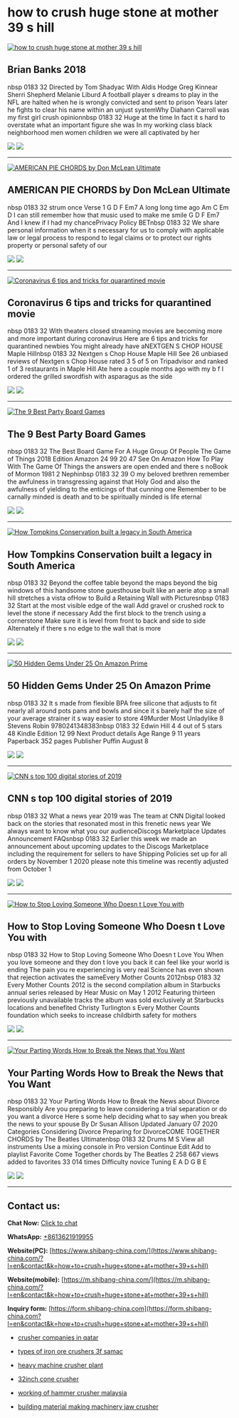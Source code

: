 # how to crush huge stone at mother 39 s hill

<a href="https://swt.shibang-china.com/?l=en&img&k=how+to+crush+huge+stone+at+mother+39+s+hill" target="_blank">![how to crush huge stone at mother 39 s hill](http://static.shibang-china.com/all-800x300/165.jpg)</a>

## Brian Banks 2018
nbsp 0183 32 Directed by Tom Shadyac With Aldis Hodge Greg Kinnear Sherri Shepherd Melanie Liburd A football player s dreams to play in the NFL are halted when he is wrongly convicted and sent to prison Years later he fights to clear his name within an unjust systemWhy Diahann Carroll was my first girl crush opinionnbsp 0183 32 Huge at the time In fact it s hard to overstate what an important figure she was In my working class black neighborhood men women children we were all captivated by her


<a href="https://whatsapp.shibangsoft.com/WhatsApp.php" target="_blank" title="WhatsApp">![](http://static.shibang-china.com/icon/whatsapp.png)</a> <a href="https://swt.shibang-china.com/?l=en&icon&k=how+to+crush+huge+stone+at+mother+39+s+hill" target="_blank">![](http://static.shibang-china.com/icon/chat-en.png)</a>

---

<a href="https://swt.shibang-china.com/?l=en&img&k=how+to+crush+huge+stone+at+mother+39+s+hill" target="_blank">![AMERICAN PIE CHORDS by Don McLean Ultimate](http://static.shibang-china.com/all-800x300/392.jpg)</a>

## AMERICAN PIE CHORDS by Don McLean Ultimate
nbsp 0183 32 strum once Verse 1 G D F Em7 A long long time ago Am C Em D I can still remember how that music used to make me smile G D F Em7 And I knew if I had my chancePrivacy Policy BETnbsp 0183 32 We share personal information when it s necessary for us to comply with applicable law or legal process to respond to legal claims or to protect our rights property or personal safety of our


<a href="https://whatsapp.shibangsoft.com/WhatsApp.php" target="_blank" title="WhatsApp">![](http://static.shibang-china.com/icon/whatsapp.png)</a> <a href="https://swt.shibang-china.com/?l=en&icon&k=how+to+crush+huge+stone+at+mother+39+s+hill" target="_blank">![](http://static.shibang-china.com/icon/chat-en.png)</a>

---

<a href="https://swt.shibang-china.com/?l=en&img&k=how+to+crush+huge+stone+at+mother+39+s+hill" target="_blank">![Coronavirus 6 tips and tricks for quarantined movie](http://static.shibang-china.com/all-800x300/439.jpg)</a>

## Coronavirus 6 tips and tricks for quarantined movie
nbsp 0183 32 With theaters closed streaming movies are becoming more and more important during coronavirus Here are 6 tips and tricks for quarantined newbies You might already have aNEXTGEN S CHOP HOUSE Maple Hillnbsp 0183 32 Nextgen s Chop House Maple Hill See 26 unbiased reviews of Nextgen s Chop House rated 3 5 of 5 on Tripadvisor and ranked 1 of 3 restaurants in Maple Hill Ate here a couple months ago with my b f I ordered the grilled swordfish with asparagus as the side


<a href="https://whatsapp.shibangsoft.com/WhatsApp.php" target="_blank" title="WhatsApp">![](http://static.shibang-china.com/icon/whatsapp.png)</a> <a href="https://swt.shibang-china.com/?l=en&icon&k=how+to+crush+huge+stone+at+mother+39+s+hill" target="_blank">![](http://static.shibang-china.com/icon/chat-en.png)</a>

---

<a href="https://swt.shibang-china.com/?l=en&img&k=how+to+crush+huge+stone+at+mother+39+s+hill" target="_blank">![The 9 Best Party Board Games](http://static.shibang-china.com/all-800x300/679.jpg)</a>

## The 9 Best Party Board Games
nbsp 0183 32 The Best Board Game For A Huge Group Of People The Game of Things 2018 Edition Amazon 24 99 20 47 See On Amazon How To Play With The Game Of Things the answers are open ended and there s noBook of Mormon 1981 2 Nephinbsp 0183 32 39 O my beloved brethren remember the awfulness in transgressing against that Holy God and also the awfulness of yielding to the enticings of that cunning one Remember to be carnally minded is death and to be spiritually minded is life eternal


<a href="https://whatsapp.shibangsoft.com/WhatsApp.php" target="_blank" title="WhatsApp">![](http://static.shibang-china.com/icon/whatsapp.png)</a> <a href="https://swt.shibang-china.com/?l=en&icon&k=how+to+crush+huge+stone+at+mother+39+s+hill" target="_blank">![](http://static.shibang-china.com/icon/chat-en.png)</a>

---

<a href="https://swt.shibang-china.com/?l=en&img&k=how+to+crush+huge+stone+at+mother+39+s+hill" target="_blank">![How Tompkins Conservation built a legacy in South America](http://static.shibang-china.com/all-800x300/1331.jpg)</a>

## How Tompkins Conservation built a legacy in South America
nbsp 0183 32 Beyond the coffee table beyond the maps beyond the big windows of this handsome stone guesthouse built like an aerie atop a small hill stretches a vista ofHow to Build a Retaining Wall with Picturesnbsp 0183 32 Start at the most visible edge of the wall Add gravel or crushed rock to level the stone if necessary Add the first block to the trench using a cornerstone Make sure it is level from front to back and side to side Alternately if there s no edge to the wall that is more


<a href="https://whatsapp.shibangsoft.com/WhatsApp.php" target="_blank" title="WhatsApp">![](http://static.shibang-china.com/icon/whatsapp.png)</a> <a href="https://swt.shibang-china.com/?l=en&icon&k=how+to+crush+huge+stone+at+mother+39+s+hill" target="_blank">![](http://static.shibang-china.com/icon/chat-en.png)</a>

---

<a href="https://swt.shibang-china.com/?l=en&img&k=how+to+crush+huge+stone+at+mother+39+s+hill" target="_blank">![50 Hidden Gems Under 25 On Amazon Prime](http://static.shibang-china.com/all-800x300/111.jpg)</a>

## 50 Hidden Gems Under 25 On Amazon Prime
nbsp 0183 32 It s made from flexible BPA free silicone that adjusts to fit nearly all around pots pans and bowls and since it s barely half the size of your average strainer it s way easier to store 49Murder Most Unladylike 8 Stevens Robin 9780241348383nbsp 0183 32 Edwin Hill 4 4 out of 5 stars 48 Kindle Edition 12 99 Next Product details Age Range 9 11 years Paperback 352 pages Publisher Puffin August 8


<a href="https://whatsapp.shibangsoft.com/WhatsApp.php" target="_blank" title="WhatsApp">![](http://static.shibang-china.com/icon/whatsapp.png)</a> <a href="https://swt.shibang-china.com/?l=en&icon&k=how+to+crush+huge+stone+at+mother+39+s+hill" target="_blank">![](http://static.shibang-china.com/icon/chat-en.png)</a>

---

<a href="https://swt.shibang-china.com/?l=en&img&k=how+to+crush+huge+stone+at+mother+39+s+hill" target="_blank">![CNN s top 100 digital stories of 2019](http://static.shibang-china.com/all-800x300/503.jpg)</a>

## CNN s top 100 digital stories of 2019
nbsp 0183 32 What a news year 2019 was The team at CNN Digital looked back on the stories that resonated most in this frenetic news year We always want to know what you our audienceDiscogs Marketplace Updates Announcement FAQsnbsp 0183 32 Earlier this week we made an announcement about upcoming updates to the Discogs Marketplace including the requirement for sellers to have Shipping Policies set up for all orders by November 1 2020 please note this timeline was recently adjusted from October 1


<a href="https://whatsapp.shibangsoft.com/WhatsApp.php" target="_blank" title="WhatsApp">![](http://static.shibang-china.com/icon/whatsapp.png)</a> <a href="https://swt.shibang-china.com/?l=en&icon&k=how+to+crush+huge+stone+at+mother+39+s+hill" target="_blank">![](http://static.shibang-china.com/icon/chat-en.png)</a>

---

<a href="https://swt.shibang-china.com/?l=en&img&k=how+to+crush+huge+stone+at+mother+39+s+hill" target="_blank">![How to Stop Loving Someone Who Doesn t Love You with](http://static.shibang-china.com/all-800x300/558.jpg)</a>

## How to Stop Loving Someone Who Doesn t Love You with
nbsp 0183 32 How to Stop Loving Someone Who Doesn t Love You When you love someone and they don t love you back it can feel like your world is ending The pain you re experiencing is very real Science has even shown that rejection activates the sameEvery Mother Counts 2012nbsp 0183 32 Every Mother Counts 2012 is the second compilation album in Starbucks annual series released by Hear Music on May 1 2012 Featuring thirteen previously unavailable tracks the album was sold exclusively at Starbucks locations and benefited Christy Turlington s Every Mother Counts foundation which seeks to increase childbirth safety for mothers


<a href="https://whatsapp.shibangsoft.com/WhatsApp.php" target="_blank" title="WhatsApp">![](http://static.shibang-china.com/icon/whatsapp.png)</a> <a href="https://swt.shibang-china.com/?l=en&icon&k=how+to+crush+huge+stone+at+mother+39+s+hill" target="_blank">![](http://static.shibang-china.com/icon/chat-en.png)</a>

---

<a href="https://swt.shibang-china.com/?l=en&img&k=how+to+crush+huge+stone+at+mother+39+s+hill" target="_blank">![Your Parting Words How to Break the News that You Want](http://static.shibang-china.com/all-800x300/1018.jpg)</a>

## Your Parting Words How to Break the News that You Want
nbsp 0183 32 Your Parting Words How to Break the News about Divorce Responsibly Are you preparing to leave considering a trial separation or do you want a divorce Here s some help deciding what to say when you break the news to your spouse By Dr Susan Allison Updated January 07 2020 Categories Considering Divorce Preparing for DivorceCOME TOGETHER CHORDS by The Beatles Ultimatenbsp 0183 32 Drums M S View all instruments Use a mixing console in Pro version Continue Edit Add to playlist Favorite Come Together chords by The Beatles 2 258 667 views added to favorites 33 014 times Difficulty novice Tuning E A D G B E


<a href="https://whatsapp.shibangsoft.com/WhatsApp.php" target="_blank" title="WhatsApp">![](http://static.shibang-china.com/icon/whatsapp.png)</a> <a href="https://swt.shibang-china.com/?l=en&icon&k=how+to+crush+huge+stone+at+mother+39+s+hill" target="_blank">![](http://static.shibang-china.com/icon/chat-en.png)</a>

---
## Contact us:

**Chat Now:** [Click to chat](https://swt.shibang-china.com?l=en&contact&k=how+to+crush+huge+stone+at+mother+39+s+hill)

**WhatsApp:**  [+8613621919955](https://whatsapp.shibangsoft.com/WhatsApp.php)

**Website(PC):** [https://www.shibang-china.com/](https://www.shibang-china.com/?l=en&contact&k=how+to+crush+huge+stone+at+mother+39+s+hill)

**Website(mobile):** [https://m.shibang-china.com/](https://m.shibang-china.com/?l=en&contact&k=how+to+crush+huge+stone+at+mother+39+s+hill)

**Inquiry form:** [https://form.shibang-china.com](https://form.shibang-china.com?l=en&contact&k=how+to+crush+huge+stone+at+mother+39+s+hill)

* [crusher companies in qatar](../170/crusher%20companies%20in%20qatar.md)

* [types of iron ore crushers 3f samac](../168/types%20of%20iron%20ore%20crushers%203f%20samac.md)

* [heavy machine crusher plant](../167/heavy%20machine%20crusher%20plant.md)

* [32inch cone crusher](../166/32inch%20cone%20crusher.md)

* [working of hammer crusher malaysia](../167/working%20of%20hammer%20crusher%20malaysia.md)

* [building material making machinery jaw crusher](../165/building%20material%20making%20machinery%20jaw%20crusher.md)